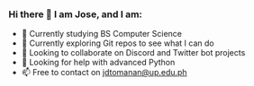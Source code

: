 ### Hi there 👋 I am Jose, and I am:

<!--
**HoweZae/HoweZae** is a ✨ _special_ ✨ repository because its `README.md` (this file) appears on your GitHub profile.

-->

- 🔭 Currently studying BS Computer Science
- 🌱 Currently exploring Git repos to see what I can do
- 👯 Looking to collaborate on Discord and Twitter bot projects
- 🤔 Looking for help with advanced Python
- 📫 Free to contact on jdtomanan@up.edu.ph
